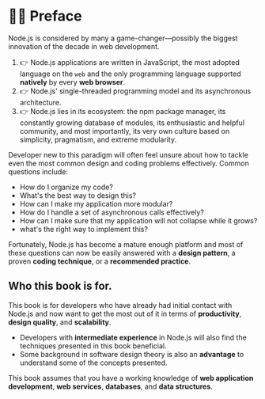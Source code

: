 # 💁‍♂️ Preface

Node.js is considered by many a game-changer—possibly the biggest innovation of the decade in web development.

1. 👉 Node.js applications are written in JavaScript, the most adopted language on the `web` and the only programming language supported **natively** by every **web browser**.
2. 👉 Node.js' single-threaded programming model and its asynchronous architecture.
3. 👉 Node.js lies in its ecosystem: the npm package manager, its constantly growing database of modules, its enthusiastic and helpful community, and most importantly, its very own culture based on simplicity, pragmatism, and extreme modularity.

Developer new to this paradigm will often feel unsure about how to tackle even the most common design and coding problems effectively. Common questions include:

- How do I organize my code? 
- What's the best way to design this? 
- How can I make my application more modular? 
- How do I handle a set of asynchronous calls effectively? 
- How can I make sure that my application will not collapse while it grows?
- what's the right way to implement this?


Fortunately, Node.js has become a mature enough platform and most of these questions can now be easily answered with a **design pattern**, a proven **coding technique**, or a **recommended practice**.

## Who this book is for.

This book is for developers who have already had initial contact with Node.js and now want to get the most out of it in terms of **productivity**, **design quality**, and **scalability**.

- Developers with **intermediate experience** in Node.js will also find the techniques presented in this book beneficial.
- Some background in software design theory is also an **advantage** to understand some of the concepts presented.

This book assumes that you have a working knowledge of **web application development**, **web services**, **databases**, and **data structures**.